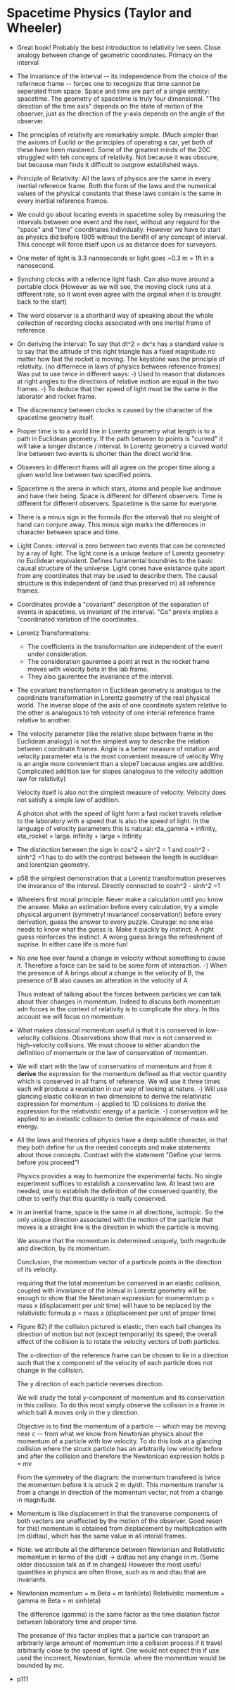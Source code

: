 # Spacetime Physics (Taylor and Wheeler)

- Great book! Probably the best introduction to relativity Ive seen. 
  Close analogy between change of geometric coordinates.
  Primacy on the interval

- The invariance of the interval -- its independence from the choice of the refernece frame -- forces one to recognize that time cannot be seperated from space. Space and time are part of a single entitity: spacetime. The geometry of spacetime is truly four dimensional. "The direction of the time axis" depends on the state of motion of the observer, just as the direction of the y-axis depends on the angle of the observer.

- The principles of relativity are remarkably simple. (Much simpler than the axioms of Euclid or the principles of operating a car, yet both of these have been mastered.  Some of the greatest minds of the 20C struggled with teh concepts of relativity. Not because it was obscure, but because man finds it difficult to outgrow established ways.

- Principle of Relativity: All the laws of physics are the same in every inertial reference frame. Both the form of the laws and the numerical values of the physical constants that these laws contain is the same in every inertial reference framce.

- We could go about locating events in spacetime soley by measuring the intervals between one event and the next, without any regaurd for the "space" and "time" coordinates individually. However we have to start as physics did before 1905 without the benifit of any concept of interval. This concept will force itself upon us as distance does for surveyors.

- One meter of light is 3.3 nanoseconds or light goes ~0.3 m = 1ft in a nanosecond.

- Synching clocks with a refernce light flash.  Can also move around a portable clock (However as we will see, the moving clock runs at a different rate, so it wont even agree with the orginal when it is brought back to the start)

- The word observer is a shorthand way of speaking about the whole collection of recording clocks associated with one inertial frame of reference.

- On deriving the interval: To say that dt^2 = dx^x has a standard value is to say that the altitude of this right triangle has a fixed magnitude no matter how fast the rocket is moving.
  The keystone was the principle of relativity. (no differnece in laws of physics between reference frames)
  Was put to use twice in different ways:
      -) Used to reason that distances at right angles to the directions of relative motion are equal in the two frames.
      -) To deduce that ther speed of light must be the same in the laborator and rocket frame.

- The discremancy between clocks is caused by the character of the spacetime geometry itself.

- Proper time is to a world line in Lorentz geometry what length is to a path in Euclidean geometry.
  If the path between to points is "curved" it will take a longer distance / interval.
  In Lorentz geometry a curved world line between two events is shorter than the direct world line.

- Obsevers in differenrt frams will all agree on the proper time along a given world line between two specified points.

- Spacetime is the arena in which stars, atoms and people live andmove and have their being. Space is different for different observers. Time is different for different observers. Spacetime is the same for everyone.

- There is a minus sign in the formula (for the interval) that no sleight of hand can conjure away. This minus sign marks the differences in character between space and time.

- Light Cones: interval is zero between two events that can be connected by a ray of light. The light cone is a uniuqe feature of Lorentz geometry: no Euclidean equivalent.
  Defines funamental boundries to the basic causal structure of the universe.
  Light cones have existance quite apart from any coordinates that may be used to describe them.
  The causal structure is this independent of (and thus preserved in) all reference frames.

- Coordinates provide a "covariant" description of the separation of events in spacetime. vs invariant of the interval.
  "Co" previx implies a "coordinated variation of the coordinates..

- Lorentz Transformations:
  - The coefficients in the transformation are independent of the event under consideration.
  - The consideration gaurentee a point at rest in the rocket frame moves with velocity beta in the lab frame.
  - They also gaurentee the invariance of the interval.

- The covariant transformaiton in Euclidean geometry is analogus to the coordinate transformation in Lorentz geometry of the real physical world.
  The inverse slope of the axis of one coordinate system relative to the other is analogous to teh velocity of one interial reference frame relative to another.

- The velocity parameter (like the relative slope between frame in the Euclidean analogy) is not the simplest way to describe the relation between coordinate frames.
  Angle is a better measure of rotation and velocity parameter eta is the most convenient measure of velocity
  Why is an angle more convenient than a slope? because angles are additive.
      Complicated addition law for slopes (analogous to the velocity addition law for relativity) 

  Velocity itself is also not the simplest measure of velocity. Velocity does not satisfy a simple law of addition.

  A photon shot with the speed of light form a fast rocket travels relative to the laboratory with a speed that is also the speed of light.
    In the language of velocity parameters this is natural:  eta_gamma = infinity, eta_rocket = large.  infinity + large = infinity

- The distinction between the sign in
   cos^2 + sin^2 = 1 and cosh^2 - sinh^2 =1
  has to do with the contrast between the length in euclidean and lorentzian geometry.

- p58 the simplest demonstration that a Lorentz transformation preserves the invarance of the interval. Directly connected to cosh^2 - sinh^2 =1

- Wheelers first moral principle: Never make a calculation until you know the answer. Make an estimation before every calculation, try a simple physical argument (symmetry! invariance! conservation!) before every derivation, guess the answer to every puzzle. Courage: no one else needs to know what the guess is. Make it quickly by instinct. A right guess reinforces the instinct. A wrong guess brings the refreshment of suprise. In either case life is more fun!

- No one hae ever found a change in velocity without something to cause it. Therefore a force can be said to be some form of interaction.
  -) When the presence of A brings about a change in the velocity of B, the presence of B also causes an alteration in the velocity of A

  Thus instead of talking about the forces between particles we can talk about thier changes in momentum.
  Indeed to discuss both momentum adn forces in the context of relativity is to complicate the story. In this account we will focus on momentum.

- What makes classical momentum useful is that it is conserved in low-velocity collisions.  Observations show that mxv is not conserved in high-velocity collisions.
  We must choose to either abandon the definition of momentum or the law of conservation of momentum.

- We will start with the law of conservatino of momentum and from it __derive__ the expression for the momentum defined as that vector quantity which is conserved in all frams of reference.
  We will use it three times each will produce a revolution in our way of looking at nature. 
     -) Will use glancing elastic collision in two dimensions to derive the relativistic expression for momentum
     -) applied to 1D collisions to derive the expression for the relativistic energy of a particle.
     -) conservation will be applied to an inelastic collision to derive the equivalence of mass and energy.


- All the laws and theories of physics have a deep subtle character, in that they both define for us the needed concepts and make statements about those concepts.
  Contrast with the statement "Define your terms before you proceed"!

  Physics provides a way to harmonize the experimental facts. No single experiment suffices to establish a conservatino law.
  At least two are needed, one to establish the definition of the conserved quantity, the other to verify that this quantity is really conserved.

- In an inertial frame, space is the same in all directions, isotropic. So the only unique direction associated with the motion of the particle that moves is a straight line is the direction in which the particle is moving.

  We assume that the momentum is determined uniquely, both magnitude and direction,  by its momentum.

  Conclusion, the momentum vector of a particvle points in the direction of its velocity.

  requiring that the total momentum be conserved in an elastic collision, coupled with invariance of the inteval in Lorentz geometry will be enough to show that the Newtonain expression for momemntum
  	   p = mass x (displacement per unit time) will have to be replaced by the relativistic formula
	   p = mass x (displacement per unit of proper time)


- Figure 82) if the collision pictured is elastic, then each ball changes its direction of motion but not (except temporarily) its speed;
  the overall effect of the collision is to rotate the velocity vectors of both particles.

  The x-direction of the reference frame can be chosen to lie in a direction such that the x component of the velocity of each particle does not change in the collision.

  The y direction of each particle reverses direction.

  We will study the total y-component of momentum and its conservation in this collisio. To do this most simply observe the collision in a frame in which ball A moves only in the y direction.

  Objective is to find the momentum of a particle -- which may be moving near c -- from what we know from Newtonian physics about the momentum of a particle with low velocity.
  To do this look at a glancing collision where the struck particle has an arbitrarily low velocity before and after the collision and therefore the Newtonioan expression holds p = mv

  From the symmetry of the diagram: the momentum transfered is twice the momentum before it is struck 2 m dy/dt.
  This momentum transfer is from a change in direction of the momentum vector, not from a change in magnitude.


- Momentum is like displacement in that the transverse components of both vectors are unaffected by the motion of the observer.
  Good reson for this! momentum is obtained from displacement by multiplication with (m d/dtau), which has the same value in all interial frames.

- Note: we attribute all the difference between Newtonian and Relativistic momentum in terms of the d/dt -> d/dtau not any change in m.
  (Some older discussion talk as if m changes)
  However the most useful quantities in physics are often those, such as m and dtau that are invariants.

- Newtonian momentum    = m Beta       = m tanh(eta)
  Relativistic momentum = gamma m Beta = m sinh(eta)

  The difference (gamma) is the same factor as the time dialation factor between laboratory time and proper time.

  The presense of this factor implies that a particle can transport an arbitrarly large amount of momentum into a collision process if it travel arbitrarily close to the speed of light.
  One would not expect this if use used the incorrect, Newtonian, formula. where the momentum would be bounded by mc.


- p111